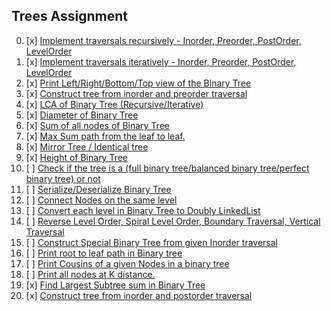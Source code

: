 ## Trees Assignment

00. [x] [Implement traversals recursively - Inorder, Preorder, PostOrder, LevelOrder](https://github.com/R-I-T-I-K/CP_CipherSchools/blob/main/Day%205/Assignments/TraversalR.cpp)
01. [x] [Implement traversals iteratively - Inorder, Preorder, PostOrder, LevelOrder](https://github.com/R-I-T-I-K/CP_CipherSchools/blob/main/Day%205/Assignments/TraversalI.cpp)
02. [x] [Print Left/Right/Bottom/Top view of the Binary Tree](https://github.com/R-I-T-I-K/CP_CipherSchools/blob/main/Day%205/Assignments/LRBTofBT.cpp)
03. [x] [Construct tree from inorder and preorder traversal]()
04. [x] [LCA of Binary Tree (Recursive/Iterative)](https://github.com/R-I-T-I-K/CP_CipherSchools/blob/main/Day%205/Assignments/LCA.cpp)
05. [x] [Diameter of Binary Tree](https://github.com/R-I-T-I-K/CP_CipherSchools/blob/main/Day%205/Assignments/Diameter.cpp)
06. [x] [Sum of all nodes of Binary Tree](https://github.com/R-I-T-I-K/CP_CipherSchools/blob/main/Day%205/Assignments/SumAllNodes.cpp)
07. [x] [Max Sum path from the leaf to leaf.]()
08. [x] [Mirror Tree / Identical tree]()
09. [x] [Height of Binary Tree](https://github.com/R-I-T-I-K/CP_CipherSchools/blob/main/Day%205/Assignments/HeightBT.cpp)
10. [ ] [Check if the tree is a (full binary tree/balanced binary tree/perfect binary tree) or not]()
11. [ ] [Serialize/Deserialize Binary Tree]()
12. [ ] [Connect Nodes on the same level]()
13. [ ] [Convert each level in Binary Tree to Doubly LinkedList]()
14. [ ] [Reverse Level Order, Spiral Level Order, Boundary Traversal, Vertical Traversal]()
15. [ ] [Construct Special Binary Tree from given Inorder traversal]()
16. [ ] [Print root to leaf path in Binary tree ]()
17. [ ] [Print Cousins of a given Nodes in a binary tree]()
18. [ ] [Print all nodes at K distance.]()
19. [x] [Find Largest Subtree sum in Binary Tree]()
20. [x] [Construct tree from inorder and postorder traversal]()
